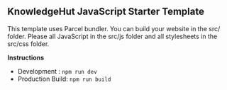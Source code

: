 ## KnowledgeHut JavaScript Starter Template

This template uses Parcel bundler. You can build your website in the src/ folder. Please all JavaScript in the src/js folder and all stylesheets in the src/css folder.

**Instructions**

- Development : `npm run dev`
- Production Build: `npm run build`


